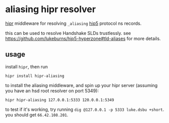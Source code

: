 # aliasing hipr resolver

[hipr](https://github.com/lukeburns/hipr) middleware for resolving `_aliasing` [hip5](https://github.com/handshake-org/HIPs/blob/master/HIP-0005.md) protocol ns records.

this can be used to resolve Handshake SLDs trustlessly. see https://github.com/lukeburns/hip5-hyperzone#tld-aliases for more details.

## usage

install `hipr`, then run
```
hipr install hipr-aliasing
```
to install the aliasing middleware, and spin up your hipr server (assuming you have an hsd root resolver on port 5349):
```
hipr hipr-aliasing 127.0.0.1:5333 120.0.0.1:5349
```

to test if it's working, try running `dig @127.0.0.1 -p 5333 luke.dsbu +short`. you should get `66.42.108.201`.
